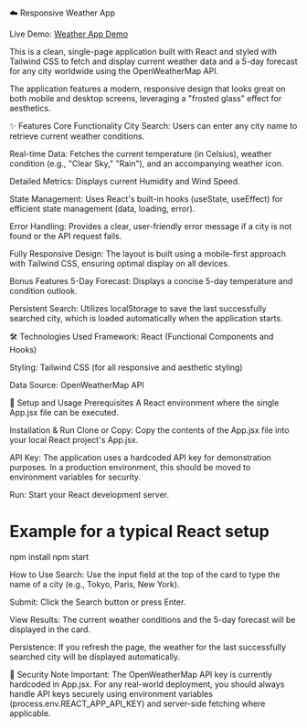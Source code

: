 ☁️ Responsive Weather App

Live Demo: [Weather App Demo](https://aseweatherapp.netlify.app)

This is a clean, single-page application built with React and styled with Tailwind CSS to fetch and display current weather data and a 5-day forecast for any city worldwide using the OpenWeatherMap API.

The application features a modern, responsive design that looks great on both mobile and desktop screens, leveraging a "frosted glass" effect for aesthetics.

✨ Features
Core Functionality
City Search: Users can enter any city name to retrieve current weather conditions.

Real-time Data: Fetches the current temperature (in Celsius), weather condition (e.g., "Clear Sky," "Rain"), and an accompanying weather icon.

Detailed Metrics: Displays current Humidity and Wind Speed.

State Management: Uses React's built-in hooks (useState, useEffect) for efficient state management (data, loading, error).

Error Handling: Provides a clear, user-friendly error message if a city is not found or the API request fails.

Fully Responsive Design: The layout is built using a mobile-first approach with Tailwind CSS, ensuring optimal display on all devices.

Bonus Features
5-Day Forecast: Displays a concise 5-day temperature and condition outlook.

Persistent Search: Utilizes localStorage to save the last successfully searched city, which is loaded automatically when the application starts.

🛠️ Technologies Used
Framework: React (Functional Components and Hooks)

Styling: Tailwind CSS (for all responsive and aesthetic styling)

Data Source: OpenWeatherMap API

🚀 Setup and Usage
Prerequisites
A React environment where the single App.jsx file can be executed.

Installation & Run
Clone or Copy: Copy the contents of the App.jsx file into your local React project's App.jsx.

API Key: The application uses a hardcoded API key for demonstration purposes. In a production environment, this should be moved to environment variables for security.

Run: Start your React development server.

# Example for a typical React setup
npm install 
npm start

How to Use
Search: Use the input field at the top of the card to type the name of a city (e.g., Tokyo, Paris, New York).

Submit: Click the Search button or press Enter.

View Results: The current weather conditions and the 5-day forecast will be displayed in the card.

Persistence: If you refresh the page, the weather for the last successfully searched city will be displayed automatically.

🔑 Security Note
Important: The OpenWeatherMap API key is currently hardcoded in App.jsx. For any real-world deployment, you should always handle API keys securely using environment variables (process.env.REACT_APP_API_KEY) and server-side fetching where applicable.